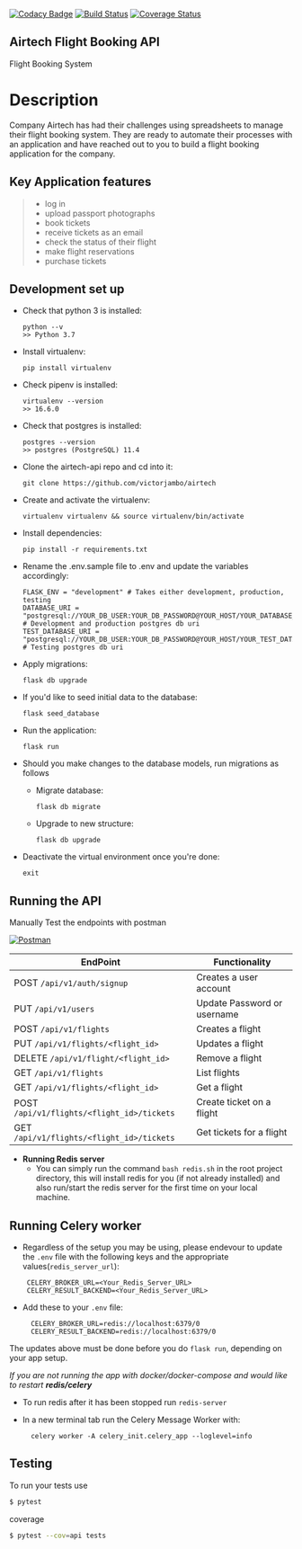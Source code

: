 [![Codacy Badge](https://api.codacy.com/project/badge/Grade/8b99c8cd77314d62ab0602dab2a4eddc)](https://app.codacy.com/app/victorjambo/airtech?utm_source=github.com&utm_medium=referral&utm_content=victorjambo/airtech&utm_campaign=Badge_Grade_Dashboard)
[![Build Status](https://travis-ci.org/victorjambo/airtech.svg?branch=master)](https://travis-ci.org/victorjambo/airtech)
[![Coverage Status](https://coveralls.io/repos/github/victorjambo/airtech/badge.svg?branch=master)](https://coveralls.io/github/victorjambo/airtech?branch=master)

## Airtech Flight Booking API

Flight Booking System

# Description
Company Airtech has had their challenges using spreadsheets to manage their flight booking system. They are ready to automate their processes with an application and have reached out to you to build a flight booking application for the company.

## Key Application features
> - log in
> - upload passport photographs
> - book tickets
> - receive tickets as an email
> - check the status of their flight
> - make flight reservations
> - purchase tickets

## Development set up
- Check that python 3 is installed:
    ```
    python --v
    >> Python 3.7
    ```

- Install virtualenv:
    ```
    pip install virtualenv
    ```

- Check pipenv is installed:
    ```
    virtualenv --version
    >> 16.6.0
    ```

- Check that postgres is installed:
    ```
    postgres --version
    >> postgres (PostgreSQL) 11.4

    ```

- Clone the airtech-api repo and cd into it:
    ```
    git clone https://github.com/victorjambo/airtech

    ```

- Create and activate the virtualenv:
    ```
    virtualenv virtualenv && source virtualenv/bin/activate
    ```

- Install dependencies:
    ```
    pip install -r requirements.txt
    ```

- Rename the .env.sample file to .env and update the variables accordingly:
    ```
    FLASK_ENV = "development" # Takes either development, production, testing
    DATABASE_URI = "postgresql://YOUR_DB_USER:YOUR_DB_PASSWORD@YOUR_HOST/YOUR_DATABASE_NAME" # Development and production postgres db uri
    TEST_DATABASE_URI = "postgresql://YOUR_DB_USER:YOUR_DB_PASSWORD@YOUR_HOST/YOUR_TEST_DATABASE_NAME" # Testing postgres db uri
    ```

- Apply migrations:
    ```
    flask db upgrade
    ```

- If you'd like to seed initial data to the database:
    ```
    flask seed_database
    ```

- Run the application:
    ```
    flask run
    ```

- Should you make changes to the database models, run migrations as follows
    - Migrate database:
        ```
        flask db migrate
        ```

    - Upgrade to new structure:
        ```
        flask db upgrade
        ```

- Deactivate the virtual environment once you're done:
    ```
    exit
    ```

## Running the API

Manually Test the endpoints with postman

<!-- TODO: Change url to hosted documentation -->
[![Postman](https://run.pstmn.io/button.svg)](https://www.getpostman.com/apps)

**EndPoint** | **Functionality**
--- | ---
POST `/api/v1/auth/signup` | Creates a user account
PUT `/api/v1/users` | Update Password or username
POST  `/api/v1/flights` | Creates a flight
PUT `/api/v1/flights/<flight_id>` | Updates a flight
DELETE `/api/v1/flight/<flight_id>` | Remove a flight
GET  `/api/v1/flights` | List flights
GET  `/api/v1/flights/<flight_id>` | Get a flight
POST  `/api/v1/flights/<flight_id>/tickets` | Create ticket on a flight
GET  `/api/v1/flights/<flight_id>/tickets` | Get tickets for a flight


- **Running Redis server**
    - You can simply run the command `bash redis.sh` in the root project directory, this will install redis for you (if not already installed) and also run/start the redis server for the first time on your local machine.

##  Running Celery worker

  - Regardless of the setup you may be using, please endevour to update the `.env` file with the following keys and the appropriate values(`redis_server_url`):
       ```
        CELERY_BROKER_URL=<Your_Redis_Server_URL>
        CELERY_RESULT_BACKEND=<Your_Redis_Server_URL>
      ```
  - Add these to your `.env` file:
    ```
      CELERY_BROKER_URL=redis://localhost:6379/0
      CELERY_RESULT_BACKEND=redis://localhost:6379/0
    ```
 The updates above must be done before you do `flask run`, depending on your app setup.


   *If you are not running the app with docker/docker-compose and would like to restart **redis/celery***
   - To run redis after it has been stopped run `redis-server`

   - In a new terminal tab run the Celery Message Worker with:

        ```
          celery worker -A celery_init.celery_app --loglevel=info
        ```


## Testing

To run your tests use

```bash
$ pytest
```

coverage
```bash
$ pytest --cov=api tests
```
